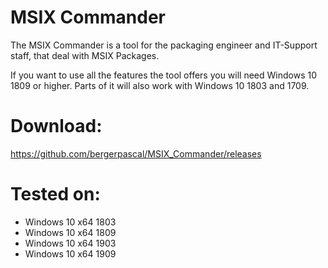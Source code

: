 # MSIX Commander
The MSIX Commander is a tool for the packaging engineer and IT-Support staff, that deal with MSIX Packages.

If you want to use all the features the tool offers you will need Windows 10 1809 or higher.
Parts of it will also work with Windows 10 1803 and 1709.

# Download:

https://github.com/bergerpascal/MSIX_Commander/releases

# Tested on:
- Windows 10 x64 1803
- Windows 10 x64 1809
- Windows 10 x64 1903
- Windows 10 x64 1909
